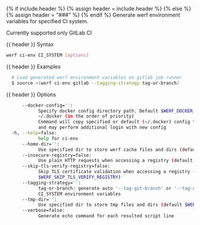 {% if include.header %}
{% assign header = include.header %}
{% else %}
{% assign header = "###" %}
{% endif %}
Generate werf environment variables for specified CI system.

Currently supported only GitLab CI

{{ header }} Syntax

```bash
werf ci-env CI_SYSTEM [options]
```

{{ header }} Examples

```bash
  # Load generated werf environment variables on gitlab job runner
  $ source <(werf ci-env gitlab --tagging-strategy tag-or-branch)
```

{{ header }} Options

```bash
      --docker-config='':
            Specify docker config directory path. Default $WERF_DOCKER_CONFIG or $DOCKER_CONFIG or  
            ~/.docker (in the order of priority)
            Command will copy specified or default (~/.docker) config to the temporary directory    
            and may perform additional login with new config
  -h, --help=false:
            help for ci-env
      --home-dir='':
            Use specified dir to store werf cache files and dirs (default $WERF_HOME or ~/.werf)
      --insecure-registry=false:
            Use plain HTTP requests when accessing a registry (default $WERF_INSECURE_REGISTRY)
      --skip-tls-verify-registry=false:
            Skip TLS certificate validation when accessing a registry (default                      
            $WERF_SKIP_TLS_VERIFY_REGISTRY)
      --tagging-strategy='':
            tag-or-branch: generate auto '--tag-git-branch' or '--tag-git-tag' tag by specified     
            CI_SYSTEM environment variables
      --tmp-dir='':
            Use specified dir to store tmp files and dirs (default $WERF_TMP_DIR or system tmp dir)
      --verbose=false:
            Generate echo command for each resulted script line
```

